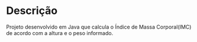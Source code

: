 # Descrição

Projeto desenvolvido em Java que calcula o Índice de Massa Corporal(IMC) de acordo com a altura e o peso informado.
